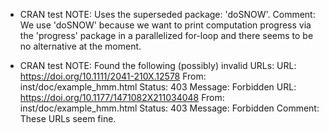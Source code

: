 * CRAN test NOTE: Uses the superseded package: 'doSNOW'. 
Comment: We use 'doSNOW' because we want to print computation progress via the 'progress' package in a parallelized for-loop and there seems to be no alternative at the moment.

* CRAN test NOTE: Found the following (possibly) invalid URLs:
     URL: https://doi.org/10.1111/2041-210X.12578
       From: inst/doc/example_hmm.html
       Status: 403
       Message: Forbidden
     URL: https://doi.org/10.1177/1471082X211034048
       From: inst/doc/example_hmm.html
       Status: 403
       Message: Forbidden
Comment: These URLs seem fine.
